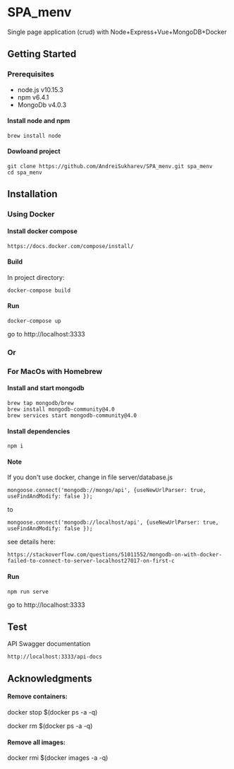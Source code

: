 # SPA_menv


Single page application (crud) with Node+Express+Vue+MongoDB+Docker

## Getting Started

### **Prerequisites**

- node.js v10.15.3
- npm v6.4.1
- MongoDb v4.0.3


#### Install node and npm
```
brew install node
```
#### Dowloand project

```
git clone https://github.com/AndreiSukharev/SPA_menv.git spa_menv
cd spa_menv
```

## Installation
### Using Docker

#### Install docker compose

```
https://docs.docker.com/compose/install/
```
#### Build
In project directory:
```
docker-compose build
```
#### Run
```
docker-compose up
```
go to http://localhost:3333

### **Or**

### For MacOs with Homebrew


#### Install and start mongodb
```
brew tap mongodb/brew
brew install mongodb-community@4.0
brew services start mongodb-community@4.0
```
#### Install dependencies
```
npm i
```
#### Note

If you don't use docker,
change in file server/database.js
```
mongoose.connect('mongodb://mongo/api', {useNewUrlParser: true, useFindAndModify: false });
```
to
```
mongoose.connect('mongodb://localhost/api', {useNewUrlParser: true, useFindAndModify: false });
```

see details here:
```
https://stackoverflow.com/questions/51011552/mongodb-on-with-docker-failed-to-connect-to-server-localhost27017-on-first-c
```
#### Run

```
npm run serve
```
go to http://localhost:3333

## Test

API Swagger documentation

``
http://localhost:3333/api-docs
``

## Acknowledgments

#### Remove containers:
docker stop $(docker ps -a -q)

docker rm $(docker ps -a -q)

#### Remove all images:
docker rmi $(docker images -a -q)

